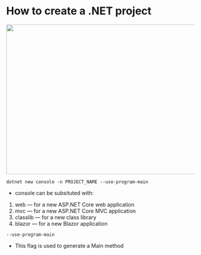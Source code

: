 # How to create a .NET project

<div id="header" align="center">

  <img src="https://tse3.mm.bing.net/th?id=OIP.MWRZrdCnIzla6fPUxEzM4QHaEK&pid=Api&P=0&h=220" width="800" height="400">

</div>


`dotnet new console -n PROJECT_NAME --use-program-main`

- console can be subsituted with:
1. web — for a new ASP.NET Core web application
2. mvc — for a new ASP.NET Core MVC application
3. classlib — for a new class library
4. blazor — for a new Blazor application

`--use-program-main`
- This flag is used to generate a Main method
